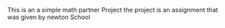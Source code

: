 This is an a simple math partner Project 
the project is an assignment that was given by newton School
